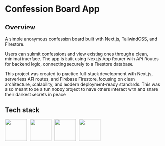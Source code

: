 # Confession Board App

## Overview
A simple anonymous confession board built with Next.js, TailwindCSS, and Firestore.

Users can submit confessions and view existing ones through a clean, minimal interface.
The app is built using Next.js App Router with API Routes for backend logic, connecting securely to a Firestore database.

This project was created to practice full-stack development with Next.js, serverless API routes, and Firebase Firestore, focusing on clean architecture, scalability, and modern deployment-ready standards. This was also meant to be a fun hobby project to have others interact with and share their darkest secrets in peace.

## Tech stack
<div style="display: flex; align-items: center; gap: 10px;">
<img src="https://cdn.jsdelivr.net/gh/devicons/devicon@latest/icons/nextjs/nextjs-original.svg" height="70" width="70"/>
<img src="https://cdn.jsdelivr.net/gh/devicons/devicon@latest/icons/javascript/javascript-original.svg" height="70" width="70"/>
<img src="https://cdn.jsdelivr.net/gh/devicons/devicon@latest/icons/tailwindcss/tailwindcss-original.svg" height="70" width="70"/>
<img src="https://cdn.jsdelivr.net/gh/devicons/devicon@latest/icons/firebase/firebase-original.svg" height="70" width="70"/>
</div>
                 